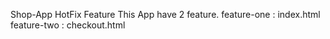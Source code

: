 Shop-App
HotFix Feature
This App have 2 feature.
feature-one : index.html
feature-two : checkout.html
